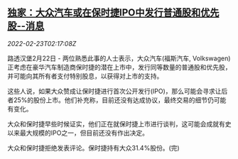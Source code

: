 <!--1645583463000-->
[独家：大众汽车或在保时捷IPO中发行普通股和优先股--消息](https://cn.reuters.com/article/exclusive-porsche-0222-tues-ipo-sources-idCNKBS2KS04Q)
------

<div><i>2022-02-23T02:17:08Z</i></div><p>路透汉堡2月22日 - 两位熟悉此事的人士表示，大众汽车(福斯汽车, Volkswagen) 正考虑在豪华汽车制造商保时捷的潜在上市中，发行同等数量的普通股和优先股，并可能向其所有者支付特别股息，以获得对上市的支持。</p><p>这些人说，如果大众赞成让保时捷进行首次公开发行(IPO)，那么可能会寻求让后者25%的股份上市。他们补充称，目前还没有达成协议，最终交易的细节仍可能有变化。</p><p>大众和保时捷早些时候证实，他们正在就保时捷上市进行谈判，这可能会成就有史以来最大规模的IPO之一，但目前还没有作出决定。</p><p>大众和保时捷拒绝发表评论。保时捷持有大众31.4%股份。(完)</p>
